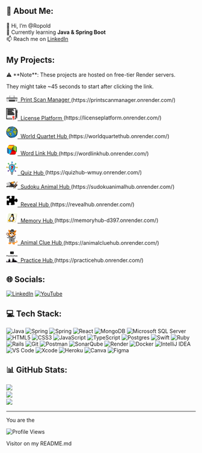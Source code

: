 ## 💫 About Me:
👋 Hi, I’m @Ropold  
🌱 Currently learning **Java & Spring Boot**  
📫 Reach me on [LinkedIn](https://www.linkedin.com/in/ropold)

## My Projects:
<p>⚠️ **Note**: These projects are hosted on free-tier Render servers.</p> 
<p>They might take ~45 seconds to start after clicking the link.</p>

<p>
  <a href="https://printscanmanager.onrender.com/">
    <img src="https://github.com/Ropold/PrintScanManager/blob/master/frontend/src/assets/printer-logo.png?raw=true" alt="Print Scan Logo" width="30"/>&nbsp;
    Print Scan Manager
  </a> (https://printscanmanager.onrender.com/)
</p>

<p>
  <a href="https://licenseplatform.onrender.com/">
    <img src="https://github.com/Ropold/LicensePlatform/blob/master/frontend/src/assets/license-platform-logo.jpg?raw=true" alt="License Platform Logo" width="30"/>&nbsp;
    License Platform
  </a> (https://licenseplatform.onrender.com/)
</p>

<p>
  <a href="https://worldquartethub.onrender.com/">
    <img src="https://github.com/Ropold/WorldQuartetHub/blob/master/frontend/src/assets/world-quartet-logo.jpg?raw=true" alt="Word Link Logo" width="30"/>&nbsp;
    World Quartet Hub
  </a> (https://worldquartethub.onrender.com/)
</p>

<p>
  <a href="https://wordlinkhub.onrender.com/">
    <img src="https://github.com/Ropold/WordLinkHub/blob/master/frontend/src/assets/logo-word-link.jpg?raw=true" alt="Word Link Logo" width="30"/>&nbsp;
    Word Link Hub
  </a> (https://wordlinkhub.onrender.com/)
</p>

<p>
  <a href="https://quizhub-wmuy.onrender.com/">
    <img src="https://github.com/Ropold/QuizHub/blob/master/frontend/src/assets/quiz-logo-header.jpg?raw=true" alt="Quiz Hub Logo" width="30"/>&nbsp;
    Quiz Hub
  </a> (https://quizhub-wmuy.onrender.com/)
</p>

<p>
  <a href="https://sudokuanimalhub.onrender.com/">
    <img src="https://github.com/Ropold/SudokuAnimalHub/blob/master/frontend/src/assets/Small-Sudoko-Logo.jpg?raw=true" alt="Sudoku Animal Hub Logo" width="30"/>&nbsp;
    Sudoku Animal Hub
  </a> (https://sudokuanimalhub.onrender.com/)
</p>

<p>
  <a href="https://revealhub.onrender.com/">
    <img src="https://github.com/Ropold/RevealHub/blob/master/frontend/src/assets/Reveal-logo.png?raw=true" alt="Reveal Hub Logo" width="30"/>&nbsp;
    Reveal Hub
  </a> (https://revealhub.onrender.com/)
</p>

<p>
  <a href="https://memoryhub-d397.onrender.com/">
    <img src="https://github.com/Ropold/MemoryHub/blob/master/frontend/src/assets/MemoryHub-logo-single.jpg?raw=true" alt="Memory Hub Logo" width="30"/>&nbsp;
    Memory Hub
  </a> (https://memoryhub-d397.onrender.com/)
</p>

<p>
  <a href="https://animalcluehub.onrender.com/">
    <img src="https://github.com/Ropold/AnimalClueHub/blob/master/frontend/src/assets/cat-logo-small.jpg?raw=true" alt="Word Link Logo" width="30"/>&nbsp;
    Animal Clue Hub
  </a> (https://animalcluehub.onrender.com/)
</p>

<p>
  <a href="https://practicehub.onrender.com/">
    <img src="https://github.com/Ropold/PracticeHub/blob/master/frontend/public/PracticeHub-Logo.png?raw=true" alt="Practice Hub Logo" width="30"/>&nbsp;
    Practice Hub
  </a> (https://practicehub.onrender.com/)
</p>

## 🌐 Socials:
[![LinkedIn](https://img.shields.io/badge/LinkedIn-%230077B5.svg?logo=linkedin&logoColor=white)](https://linkedin.com/in/ropold)
[![YouTube](https://img.shields.io/badge/YouTube-%23FF0000.svg?logo=YouTube&logoColor=white)](https://www.youtube.com/channel/UCf6Rg8nzRzwLr6z8o-pXJQQ)


## 💻 Tech Stack:
![Java](https://img.shields.io/badge/java-%23ED8B00.svg?style=for-the-badge&logo=openjdk&logoColor=white) 
![Spring](https://img.shields.io/badge/Spring-Boot-%236DB33F?style=for-the-badge&logo=spring&logoColor=white)
![Spring](https://img.shields.io/badge/spring-%236DB33F.svg?style=for-the-badge&logo=spring&logoColor=white)
![React](https://img.shields.io/badge/react-%2320232a.svg?style=for-the-badge&logo=react&logoColor=%2361DAFB) 
![MongoDB](https://img.shields.io/badge/MongoDB-%234ea94b.svg?style=for-the-badge&logo=mongodb&logoColor=white)
![Microsoft SQL Server](https://img.shields.io/badge/Microsoft%20SQL%20Server-CC2927?style=for-the-badge&logo=microsoftsqlserver&logoColor=white)
![HTML5](https://img.shields.io/badge/html5-%23E34F26.svg?style=for-the-badge&logo=html5&logoColor=white) 
![CSS3](https://img.shields.io/badge/css3-%231572B6.svg?style=for-the-badge&logo=css3&logoColor=white) 
![JavaScript](https://img.shields.io/badge/javascript-%23323330.svg?style=for-the-badge&logo=javascript&logoColor=%23F7DF1E) 
![TypeScript](https://img.shields.io/badge/typescript-%23007ACC.svg?style=for-the-badge&logo=typescript&logoColor=white)
![Postgres](https://img.shields.io/badge/postgres-%23316192.svg?style=for-the-badge&logo=postgresql&logoColor=white) 
![Swift](https://img.shields.io/badge/swift-F54A2A?style=for-the-badge&logo=swift&logoColor=white)
![Ruby](https://img.shields.io/badge/ruby-%23CC342D.svg?style=for-the-badge&logo=ruby&logoColor=white)
![Rails](https://img.shields.io/badge/rails-%23CC0000.svg?style=for-the-badge&logo=ruby-on-rails&logoColor=white) 
![Git](https://img.shields.io/badge/git-%23F05033.svg?style=for-the-badge&logo=git&logoColor=white) 
![Postman](https://img.shields.io/badge/Postman-FF6C37?style=for-the-badge&logo=postman&logoColor=white)
![SonarQube](https://img.shields.io/badge/SonarQube-black?style=for-the-badge&logo=sonarqube&logoColor=4E9BCD)
![Render](https://img.shields.io/badge/Render-%46E3B7.svg?style=for-the-badge&logo=render&logoColor=white)
![Docker](https://img.shields.io/badge/docker-%230db7ed.svg?style=for-the-badge&logo=docker&logoColor=white) 
![IntelliJ IDEA](https://img.shields.io/badge/IntelliJ%20IDEA-%23000000?style=for-the-badge&logo=intellijidea&logoColor=white)
![VS Code](https://img.shields.io/badge/VS%20Code-%23007ACC?style=for-the-badge&logo=visualstudiocode&logoColor=white)
![Xcode](https://img.shields.io/badge/Xcode-007ACC?style=for-the-badge&logo=Xcode&logoColor=white)
![Heroku](https://img.shields.io/badge/heroku-%23430098.svg?style=for-the-badge&logo=heroku&logoColor=white)
![Canva](https://img.shields.io/badge/Canva-%2300C4CC.svg?style=for-the-badge&logo=Canva&logoColor=white) 
![Figma](https://img.shields.io/badge/figma-%23F24E1E.svg?style=for-the-badge&logo=figma&logoColor=white) 

## 📊 GitHub Stats:
![](https://github-readme-stats.vercel.app/api?username=ropold&theme=dark&hide_border=false&include_all_commits=true&count_private=false)<br/>
![](https://github-readme-streak-stats.herokuapp.com/?user=ropold&theme=dark&hide_border=false)<br/>
![](https://github-readme-stats.vercel.app/api/top-langs/?username=ropold&theme=dark&hide_border=false&include_all_commits=true&count_private=false&layout=compact)

---
You are the

![Profile Views](https://komarev.com/ghpvc/?username=ropold&color=blue)

Visitor on my README.md
